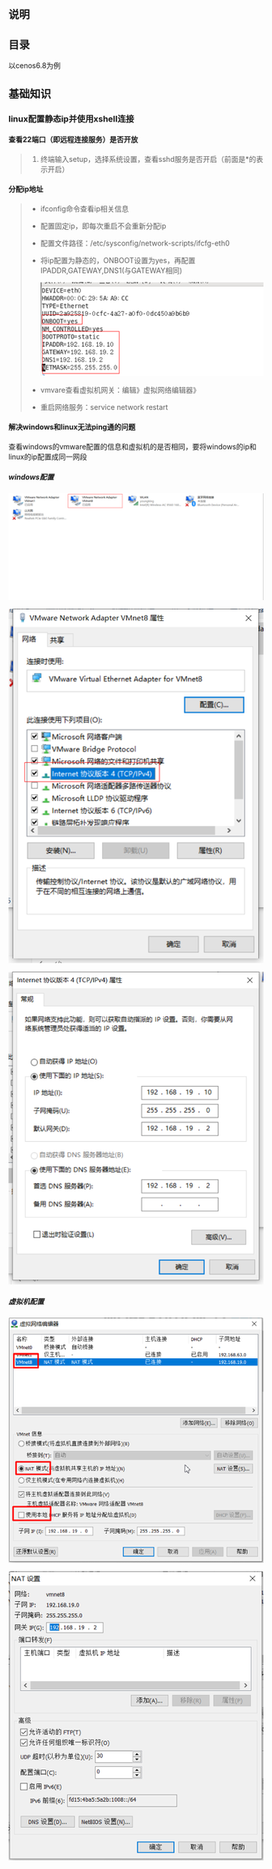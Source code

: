 ## 说明

## 目录

以cenos6.8为例

## 基础知识

### linux配置静态ip并使用xshell连接

#### 查看22端口（即远程连接服务）是否开放

> 1. 终端输入setup，选择系统设置，查看sshd服务是否开启（前面是*的表示开启）

#### 分配ip地址

> - ifconfig命令查看ip相关信息
>
> - 配置固定ip，即每次重启不会重新分配ip
>
> - 配置文件路径：/etc/sysconfig/network-scripts/ifcfg-eth0
>
> - 将ip配置为静态的，ONBOOT设置为yes，再配置IPADDR,GATEWAY,DNS1(与GATEWAY相同)
>
>   ![1563204730729](images/1563204730729.png)
>
> - vmvare查看虚拟机网关：编辑》虚拟网络编辑器》
>
> - 重启网络服务：service network restart

#### 解决windows和linux无法ping通的问题

查看windows的vmware配置的信息和虚拟机的是否相同，要将windows的ip和linux的ip配置成同一网段

##### windows配置

![1563286580619](images/1563286580619.png)

![1563286641381](images/1563286641381.png)

![1563286661948](images/1563286661948.png)

##### 虚拟机配置

![1563286718646](images/1563286718646.png)

![1563286744389](images/1563286744389.png)